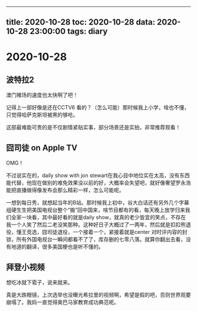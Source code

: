 
---
title: 2020-10-28
toc: 2020-10-28
data: 2020-10-28 23:00:00
tags: diary
---


# 2020-10-28

## 波特拉2

澳门赌场的速度也太快啊了吧！

记得上一部好像是还在CCTV6 看的？（怎么可能）那时候我上小学，啥也不懂，只觉得哈萨克斯坦被黑的够呛。

这部最难能可贵的是不仅剧情紧贴实事，部分场景还是实拍，非常推荐观看！



## 囧司徒 on Apple TV

OMG！

不过说实在的，daily show with jon stewart在我心目中地位实在太高，没有东西能代替，他现在做别的难免效果没以前的好，大概率会失望吧，就好像奢望罗永浩能把直播做得像发布会那么精彩一样，怎么可能呢。

一想到每日秀，就想起当年的B站。那时候我上初中，谷大白话还有另外几个字幕组硬生生把美国电视台整个“搬”回中国来，啥节目都有的看，每天晚上放学归来我们全家一块看，其中最好看的就是daily show，就真的老少皆宜的笑点，不存在我一个人笑了然后二老没笑那种。这种好日子大概过了一两年，然后就是扣扣熊退役，懂王竞选，囧司徒退役，一个接着一个，紧接着就是center 对时评内容的封锁，所有外国电视台一瞬间都看不了了，库存删的七零八落。就算你翻出去看，没有地道的翻译，很多美国梗也是听不懂的。

## 拜登小视频

想吃冰就下雹子，说来就来。

真是大跌眼镜，上次选举也没曝光希拉里的视频啊，希望是假的吧，否则世界观要崩塌了。我妈一直觉得奥巴马家教育成功典范呢。















